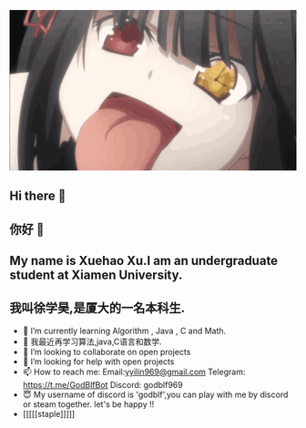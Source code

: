 ![蓝屏](tokisaki-kurumi.gif)
## Hi there 👋
## 你好 👋
<!--
**GodBlf/GodBlf** is a ✨ _special_ ✨ repository because its `README.md` (this file) appears on your GitHub profile.

Here are some ideas to get you started:
-->
## My name is Xuehao Xu.I am an undergraduate student at Xiamen University.
## 我叫徐学昊,是厦大的一名本科生.
- 🌱 I’m currently learning Algorithm , Java , C and Math.
- 🌱 我最近再学习算法,java,C语言和数学.
- 👯 I’m looking to collaborate on open projects
- 🤔 I’m looking for help with open projects
- 📫 How to reach me: Email:yyilin969@gmail.com  Telegram: https://t.me/GodBlfBot  Discord: godblf969
- 😇 My username of discord is 'godblf',you can play with me by discord or steam together. let's be happy !!
- [[[[[staple]]]]]


